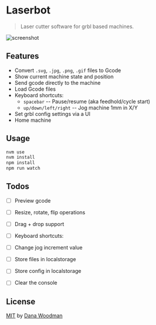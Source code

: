 # Laserbot

> Laser cutter software for grbl based machines.

![screenshot](http://f.cl.ly/items/1m200F1a2q0u2D3J2W1f/Screen%20Shot%202016-04-08%20at%2010.41.22%20PM.png)

## Features

- Convert `.svg`, `.jpg`, `.png`, `.gif` files to Gcode
- Show current machine state and position
- Send gcode directly to the machine
- Load Gcode files
- Keyboard shortcuts:
  - `spacebar` -- Pause/resume (aka feedhold/cycle start)
  - `up/down/left/right` -- Jog machine 1mm in X/Y
- Set grbl config settings via a UI
- Home machine


## Usage

```bash
nvm use
nvm install
npm install
npm run watch
```


## Todos

- [ ] Preview gcode
- [ ] Resize, rotate, flip operations
- [ ] Drag + drop support
- [ ] Keyboard shortcuts:
- [ ] Change jog increment value
- [ ] Store files in localstorage
- [ ] Store config in localstorage
- [ ] Clear the console


## License

[MIT](license) by [Dana Woodman](http://danawoodman.com)
